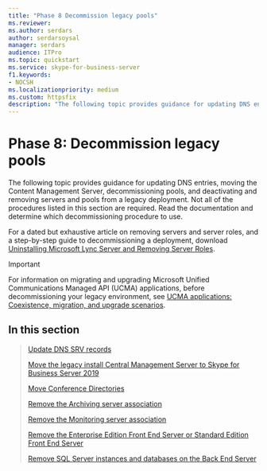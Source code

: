 ```yaml
---
title: "Phase 8 Decommission legacy pools"
ms.reviewer: 
ms.author: serdars
author: serdarsoysal
manager: serdars
audience: ITPro
ms.topic: quickstart
ms.service: skype-for-business-server
f1.keywords:
- NOCSH
ms.localizationpriority: medium
ms.custom: httpsfix
description: "The following topic provides guidance for updating DNS entries, moving the Content Management Server, decommissioning pools, and deactivating and removing servers and pools from a legacy deployment. Not all of the procedures listed in this section are required. Read the documentation and determine which decommissioning procedure to use."
---
```


# Phase 8: Decommission legacy pools

The following topic provides guidance for updating DNS entries, moving the Content Management Server, decommissioning pools, and deactivating and removing servers and pools from a legacy deployment. Not all of the procedures listed in this section are required. Read the documentation and determine which decommissioning procedure to use. 
  
For a dated but exhaustive article on removing servers and server roles, and a step-by-step guide to decommissioning a deployment, download [Uninstalling Microsoft Lync Server and Removing Server Roles](https://go.microsoft.com/fwlink/p/?linkId=246227). 
  
> [!IMPORTANT]
> For information on migrating and upgrading Microsoft Unified Communications Managed API (UCMA) applications, before decommissioning your legacy environment, see [UCMA applications: Coexistence, migration, and upgrade scenarios](/previous-versions/office/jj728782(v=office.15)).
  
## In this section

> [Update DNS SRV records](update-dns-srv-records.md)
> 
> [Move the legacy install Central Management Server to Skype for Business Server 2019](move-the-central-management-server.md)
> 
> [Move Conference Directories](move-conference-directories.md)
> 
> [Remove the Archiving server association](remove-the-archiving-server-association.md)
> 
> [Remove the Monitoring server association](remove-the-monitoring-server-association.md)
> 
> [Remove the Enterprise Edition Front End Server or Standard Edition Front End Server](remove-the-front-end-server.md)
> 
> [Remove SQL Server instances and databases on the Back End Server](remove-sql-server-instances-and-databases-on-the-back-end-server.md)
